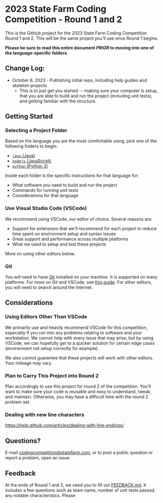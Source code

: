 # 2023 State Farm Coding Competition - Round 1 and 2

This is the GitHub project for the 2023 State Farm Coding Competition Round 1 and 2. This will be the same project you'll use once Round 1 begins.


**Please be sure to read this entire document *PRIOR* to moving into one of the language-specific folders.**

## Change Log:

- October 6, 2023 - Publishing initial repo, including help guides and skeleton projects
    - This is to just get you started -- making sure your computer is setup, that you are able to build and run the project (including unit tests), and getting familiar with the structure.

## Getting Started

### Selecting a Project Folder

Based on the language you are the most comfortable using, pick one of the following folders to begin:

- [`java` (Java)](./java/)
- [`nodejs` (JavaScript)](./nodejs/)
- [`python` (Python 3)](./python/)

Inside each folder is the specific instructions for that language for:

- What software you need to build and run the project
- Commands for running unit tests
- Considerations for that language

### Use Visual Studio Code (VSCode)

We recommend using VSCode, our editor of choice. Several reasons are:

- Support for extensions that we'll recommend for each project to reduce time spent on environment setup and syntax issues
- Great support and performance across multiple platforms
- What we used to setup and test these projects

More on using other editors below.

### Git

You will need to have [Git](https://git-scm.com/downloads) installed on your machine. It is supported on many platforms. For more on Git and VSCode, see [this guide](https://code.visualstudio.com/docs/sourcecontrol/overview). For other editors, you will need to search around the Internet.

## Considerations

### Using Editors Other Than VSCode

We primarily use and heavily recommend VSCode for this competition, especially if you run into any problems relating to software and your workstation. We cannot help with every issue that may arise, but by using VSCode, we can hopefully get to a quicker solution for certain edge cases (environment not setup correctly for example).

We also cannot guarantee that these projects will work with other editors. Your mileage may vary.
### Plan to Carry This Project into Round 2

Plan accordingly to use this project for round 2 of the competition. You'll want to make sure your code is reusable and easy to understand, tweak, and maintain. Otherwise, you may have a difficult time with the round 2 problem set.

### Dealing with new line characters

https://help.github.com/articles/dealing-with-line-endings/

## Questions?

E-mail [codingcompetition@statefarm.com](mailto:codingcompetition@statefarm.com), or to post a public question or report a problem, open an issue.

## Feedback

At the ends of Round 1 and 2, we need you to fill out [FEEDBACK.md](./FEEDBACK.md). It includes a few questions such as team name, number of unit tests passed, any notable characteristics. Please 
